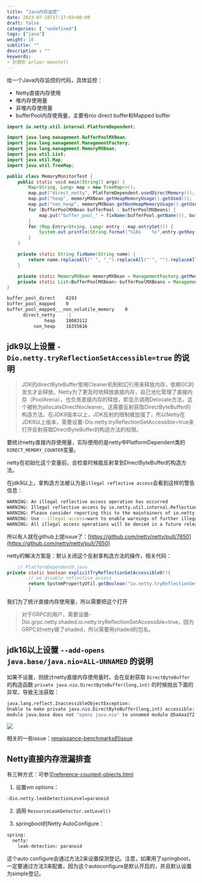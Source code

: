 ```yaml
---
title: "Java内存监控"
date: 2023-07-18T17:17:03+08:00
draft: false
categories: [ "undefined"]
tags: ["java"]
weight: 10
subtitle: ""
description : ""
keywords:
- 刘港欢 arloor moontell
---
```


给一个Java内存监控的代码，具体监控：

- Netty直接内存使用
- 堆内存使用量
- 非堆内存使用量
- bufferPool内存使用量，主要有nio direct buffer和Mapped buffer
<!--more-->

```java
import io.netty.util.internal.PlatformDependent;

import java.lang.management.BufferPoolMXBean;
import java.lang.management.ManagementFactory;
import java.lang.management.MemoryMXBean;
import java.util.List;
import java.util.Map;
import java.util.TreeMap;

public class MemoryMonitorTest {
    public static void main(String[] args) {
        Map<String, Long> map = new TreeMap<>();
        map.put("direct_netty", PlatformDependent.usedDirectMemory());
        map.put("heap", memoryMXBean.getHeapMemoryUsage().getUsed());
        map.put("non_heap", memoryMXBean.getNonHeapMemoryUsage().getUsed());
        for (BufferPoolMXBean bufferPool : bufferPoolMXBeans) {
            map.put("buffer_pool_" + fixName(bufferPool.getName()), bufferPool.getMemoryUsed());
        }
        for (Map.Entry<String, Long> entry : map.entrySet()) {
            System.out.println(String.format("%18s    %s",entry.getKey(),entry.getValue()));
        }
    }

    private static String fixName(String name) {
        return name.replaceAll(" ", "_").replaceAll("'", "").replaceAll("-", "_");
    }

    private static MemoryMXBean memoryMXBean = ManagementFactory.getMemoryMXBean();
    private static List<BufferPoolMXBean> bufferPoolMXBeans = ManagementFactory.getPlatformMXBeans(BufferPoolMXBean.class);
}
```

```bash
buffer_pool_direct    8193
buffer_pool_mapped    0
buffer_pool_mapped___non_volatile_memory    0
      direct_netty    -1
              heap    18083112
          non_heap    16355616
```

## jdk9以上设置 `-Dio.netty.tryReflectionSetAccessible=true` 的说明

> JDK的directByteBuffer使用Cleaner机制和幻引用来释放内存，依赖GC的发生才会释放。Netty为了更及时地释放直接内存，自己池化管理了直接内存（PoolArena），也负责直接内存的释放，即显示调用Delocate方法，这个被称为allocateDirectNocleaner。这需要反射获取DirectByteBuffer的构造方法。在JDK9版本以上，JDK反射的限制被加强了，所以Netty在JDK9以上版本，需要设置-Dio.netty.tryReflectionSetAccessible=true来打开反射获取DirectByteBuffer的构造方法的权限。

要统计netty直接内存使用量，实际使用的是netty中PlatformDependent类的`DIRECT_MEMORY_COUNTER`变量。

netty在初始化这个变量前，会检查时候能反射拿到DirectByteBuffer的构造方法。

在jdk9以上，拿构造方法被认为是`illegal reflective access`会看到这样的警告信息：

```bash
WARNING: An illegal reflective access operation has occurred
WARNING: Illegal reflective access by io.netty.util.internal.ReflectionUtil (file:/C:/Users/arloor/.m2/repository/io/netty/netty-all/4.1.53.Final/netty-all-4.1.53.Final.jar) to constructor java.nio.DirectByteBuffer(long,int)
WARNING: Please consider reporting this to the maintainers of io.netty.util.internal.ReflectionUtil
WARNING: Use --illegal-access=warn to enable warnings of further illegal reflective access operations
WARNING: All illegal access operations will be denied in a future release
```

所以有人就在github上提issue了：[https://github.com/netty/netty/pull/7650](https://github.com/netty/netty/pull/7650)

netty的解决方案是：默认关闭这个反射拿构造方法的操作，相关代码：

```java
    // PlatformDependent0.java
private static boolean explicitTryReflectionSetAccessible0(){
        // we disable reflective access
        return SystemPropertyUtil.getBoolean("io.netty.tryReflectionSetAccessible",javaVersion()< 9);
        }
```

我们为了统计直接内存使用量，所以需要把这个打开

> 对于GRPC的用户，需要设置-Dio.grpc.netty.shaded.io.netty.tryReflectionSetAccessible=true，因为GRPC对netty做了shaded，所以需要用shaded的包名。

## jdk16以上设置 `--add-opens java.base/java.nio=ALL-UNNAMED` 的说明

如果不设置，则统计netty直接内存使用量时，会在反射获取 `DirectByteBuffer` 的构造函数 `private java.nio.DirectByteBuffer(long,int)` 的时候抛出下面的异常，导致无法获取：

```bash
java.lang.reflect.InaccessibleObjectException: 
Unable to make private java.nio.DirectByteBuffer(long,int) accessible: 
module java.base does not "opens java.nio" to unnamed module @5a4aa2f2
```

![](/directByteBufferConstructor.png)

相关的一些issue：[renaissance-benchmarks的issue](https://github.com/renaissance-benchmarks/renaissance/issues/241)


## Netty直接内存泄漏排查

有三种方式：可参见[reference-counted-objects.html](https://netty.io/wiki/reference-counted-objects.html)

1. 设置vm options：

```bash
-Dio.netty.leakDetectionLevel=paranoid
```

2. 调用 `ResourceLeakDetector.setLevel()`

3. springboot的Netty AutoConfigure：

```bash
spring:
  netty:
    leak-detection: paranoid
```

这个auto configure会通过方法2来设置探测登记。注意，如果用了springboot，一定要通过方法3来配置，因为这个autoconfigure是默认开启的，并且默认设置为simple登记。
